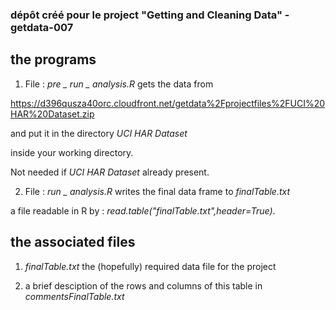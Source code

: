 ### dépôt créé pour le project "Getting and Cleaning Data" - getdata-007

## the programs

1. File : _pre _ run _ analysis.R_ gets the data from 

https://d396qusza40orc.cloudfront.net/getdata%2Fprojectfiles%2FUCI%20HAR%20Dataset.zip

and put it in the directory  _UCI HAR Dataset_

inside your working directory.

Not needed if _UCI HAR Dataset_ already present.

2. File : _run _ analysis.R_ writes the final data frame to _finalTable.txt_

a file readable in R by : _read.table("finalTable.txt",header=True)_.

## the associated files

1. _finalTable.txt_ the (hopefully) required data file for the project

2. a brief desciption of the rows and columns of this table in _commentsFinalTable.txt_
